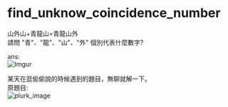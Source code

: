 # find_unknow_coincidence_number
山外山+青龍山=青龍山外    
請問 "青"、"龍"、"山"、"外" 個別代表什麼數字?   

ans:    
![Imgur](https://imgur.com/3GrPgc3.png)    

某天在逛偷偷說的時候遇到的題目，無聊就解一下。    
原題目:    
![plurk_image](https://images.plurk.com/5U3lo8XyewAVhfHugyWbEu.jpg)    
